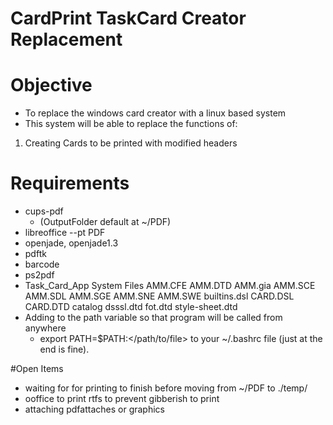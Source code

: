 # CardPrint TaskCard Creator Replacement #

# Objective #
- To replace the windows card creator with a linux based system 
- This system will be able to replace the functions of:
1. Creating Cards to be printed with modified headers


# Requirements
- cups-pdf 
     - (OutputFolder default at ~/PDF)
- libreoffice --pt PDF
- openjade, openjade1.3
- pdftk
- barcode
- ps2pdf
- Task_Card_App System Files
	AMM.CFE
	AMM.DTD
	AMM.gia
	AMM.SCE
	AMM.SDL
	AMM.SGE
	AMM.SNE
	AMM.SWE
	builtins.dsl
	CARD.DSL
	CARD.DTD
	catalog
	dsssl.dtd
	fot.dtd
	style-sheet.dtd
- Adding to the path variable so that program will be called from anywhere
     - export PATH=$PATH:</path/to/file> to your ~/.bashrc file (just at the end is fine).


#Open Items
- waiting for for printing to finish before moving from ~/PDF to ./temp/
- ooffice to print rtfs to prevent gibberish to print
- attaching pdfattaches or graphics

